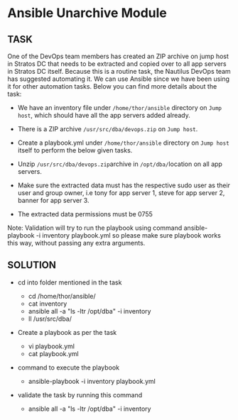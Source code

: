 # Ansible Unarchive Module

## TASK
One of the DevOps team members has created an ZIP archive on jump host in Stratos DC that needs to be extracted and copied over to all app servers in Stratos DC itself. Because this is a routine task, the Nautilus DevOps team has suggested automating it. We can use Ansible since we have been using it for other automation tasks. Below you can find more details about the task:

- We have an inventory file under `/home/thor/ansible` directory on `Jump host`, which should have all the app servers added already.

- There is a ZIP archive `/usr/src/dba/devops.zip` on `Jump host`.

- Create a playbook.yml under `/home/thor/ansible` directory on `Jump host` itself to perform the below given tasks.



- Unzip `/usr/src/dba/devops.zip`archive in `/opt/dba/`location on all app servers.

- Make sure the extracted data must has the respective sudo user as their user and group owner, i.e tony for app server 1, steve for app server 2, banner for app server 3.

- The extracted data permissions must be 0755

Note: Validation will try to run the playbook using command ansible-playbook -i inventory playbook.yml so please make sure playbook works this way, without passing any extra arguments.

## SOLUTION

* cd into folder mentioned in the task 
    - cd  /home/thor/ansible/
    - cat inventory
    - ansible all -a "ls -ltr /opt/dba" -i inventory
    - ll /usr/src/dba/

* Create a playbook as per the task
    - vi playbook.yml
    - cat playbook.yml

* command to execute the playbook 
    -  ansible-playbook -i inventory playbook.yml

* validate the task by running this command
    -  ansible all -a "ls -ltr /opt/dba" -i inventory